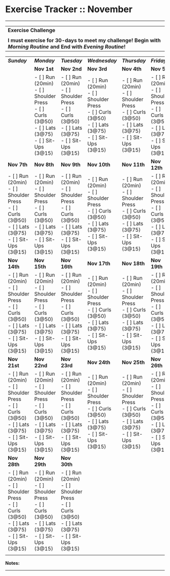 # Exercise Tracker :: November

* * *

|     |
| --- |
| **Exercise Challenge** |     |
|     |     |
| **I must exercise for 30-days to meet my challenge! Begin with** **_Morning Routine_** **and End with** **_Evening Routine_!** |     |

|     |     |     |     |     |     |     |
| --- | --- | --- | --- | --- | --- | --- |
| **_Sunday_** | **_Monday_** | **_Tuesday_** | **_Wednesday_** | **_Thursday_** | **_Friday_** | **_Saturday_** |
|     | **Nov 1st** | **Nov 2nd** | **Nov 3rd** | **Nov 4th** | **Nov 5th** | **Nov 6th** |
|     | - [ ] Run (20min)<br>- [ ] Shoulder Press<br>- [ ] Curls (3@50)<br>- [ ] Lats (3@75)<br>- [ ] Sit-Ups (3@15) | - [ ] Run (20min)<br>- [ ] Shoulder Press<br>- [ ] Curls (3@50)<br>- [ ] Lats (3@75)<br>- [ ] Sit-Ups (3@15) | - [ ] Run (20min)<br>- [ ] Shoulder Press<br>- [ ] Curls (3@50)<br>- [ ] Lats (3@75)<br>- [ ] Sit-Ups (3@15) | - [ ] Run (20min)<br>- [ ] Shoulder Press<br>- [ ] Curls (3@50)<br>- [ ] Lats (3@75)<br>- [ ] Sit-Ups (3@15) | - [ ] Run (20min)<br>- [ ] Shoulder Press<br>- [ ] Curls (3@50)<br>- [ ] Lats (3@75)<br>- [ ] Sit-Ups (3@15) | - [ ] Run (20min)<br>- [ ] Shoulder Press<br>- [ ] Curls (3@50)<br>- [ ] Lats (3@75)<br>- [ ] Sit-Ups (3@15) |
| **Nov 7th** | **Nov 8th** | **Nov 9th** | **Nov 10th** | **Nov 11th** | **Nov 12th** | **Nov 13th** |
| - [ ] Run (20min)<br>- [ ] Shoulder Press<br>- [ ] Curls (3@50)<br>- [ ] Lats (3@75)<br>- [ ] Sit-Ups (3@15) | - [ ] Run (20min)<br>- [ ] Shoulder Press<br>- [ ] Curls (3@50)<br>- [ ] Lats (3@75)<br>- [ ] Sit-Ups (3@15) | - [ ] Run (20min)<br>- [ ] Shoulder Press<br>- [ ] Curls (3@50)<br>- [ ] Lats (3@75)<br>- [ ] Sit-Ups (3@15) | - [ ] Run (20min)<br>- [ ] Shoulder Press<br>- [ ] Curls (3@50)<br>- [ ] Lats (3@75)<br>- [ ] Sit-Ups (3@15) | - [ ] Run (20min)<br>- [ ] Shoulder Press<br>- [ ] Curls (3@50)<br>- [ ] Lats (3@75)<br>- [ ] Sit-Ups (3@15) | - [ ] Run (20min)<br>- [ ] Shoulder Press<br>- [ ] Curls (3@50)<br>- [ ] Lats (3@75)<br>- [ ] Sit-Ups (3@15) | - [ ] Run (20min)<br>- [ ] Shoulder Press<br>- [ ] Curls (3@50)<br>- [ ] Lats (3@75)<br>- [ ] Sit-Ups (3@15) |
| **Nov 14th** | **Nov 15th** | **Nov 16th** | **Nov 17th** | **Nov 18th** | **Nov 19th** | **Nov 20th** |
| - [ ] Run (20min)<br>- [ ] Shoulder Press<br>- [ ] Curls (3@50)<br>- [ ] Lats (3@75)<br>- [ ] Sit-Ups (3@15) | - [ ] Run (20min)<br>- [ ] Shoulder Press<br>- [ ] Curls (3@50)<br>- [ ] Lats (3@75)<br>- [ ] Sit-Ups (3@15) | - [ ] Run (20min)<br>- [ ] Shoulder Press<br>- [ ] Curls (3@50)<br>- [ ] Lats (3@75)<br>- [ ] Sit-Ups (3@15) | - [ ] Run (20min)<br>- [ ] Shoulder Press<br>- [ ] Curls (3@50)<br>- [ ] Lats (3@75)<br>- [ ] Sit-Ups (3@15) | - [ ] Run (20min)<br>- [ ] Shoulder Press<br>- [ ] Curls (3@50)<br>- [ ] Lats (3@75)<br>- [ ] Sit-Ups (3@15) | - [ ] Run (20min)<br>- [ ] Shoulder Press<br>- [ ] Curls (3@50)<br>- [ ] Lats (3@75)<br>- [ ] Sit-Ups (3@15) | - [ ] Run (20min)<br>- [ ] Shoulder Press<br>- [ ] Curls (3@50)<br>- [ ] Lats (3@75)<br>- [ ] Sit-Ups (3@15) |
| **Nov 21st** | **Nov 22nd** | **Nov 23rd** | **Nov 24th** | **Nov 25th** | **Nov 26th** | **Nov 27th** |
| - [ ] Run (20min)<br>- [ ] Shoulder Press<br>- [ ] Curls (3@50)<br>- [ ] Lats (3@75)<br>- [ ] Sit-Ups (3@15) | - [ ] Run (20min)<br>- [ ] Shoulder Press<br>- [ ] Curls (3@50)<br>- [ ] Lats (3@75)<br>- [ ] Sit-Ups (3@15) | - [ ] Run (20min)<br>- [ ] Shoulder Press<br>- [ ] Curls (3@50)<br>- [ ] Lats (3@75)<br>- [ ] Sit-Ups (3@15) | - [ ] Run (20min)<br>- [ ] Shoulder Press<br>- [ ] Curls (3@50)<br>- [ ] Lats (3@75)<br>- [ ] Sit-Ups (3@15) | - [ ] Run (20min)<br>- [ ] Shoulder Press<br>- [ ] Curls (3@50)<br>- [ ] Lats (3@75)<br>- [ ] Sit-Ups (3@15) | - [ ] Run (20min)<br>- [ ] Shoulder Press<br>- [ ] Curls (3@50)<br>- [ ] Lats (3@75)<br>- [ ] Sit-Ups (3@15) | - [ ] Run (20min)<br>- [ ] Shoulder Press<br>- [ ] Curls (3@50)<br>- [ ] Lats (3@80)<br>- [ ] Sit-Ups (3@15) |
| **Nov 28th** | **Nov 29th** | **Nov 30th** |     |     |     |     |
| - [ ] Run (20min)<br>- [ ] Shoulder Press<br>- [ ] Curls (3@50)<br>- [ ] Lats (3@75)<br>- [ ] Sit-Ups (3@15) | - [ ] Run (20min)<br>- [ ] Shoulder Press<br>- [ ] Curls (3@50)<br>- [ ] Lats (3@75)<br>- [ ] Sit-Ups (3@15) | - [ ] Run (20min)<br>- [ ] Shoulder Press<br>- [ ] Curls (3@50)<br>- [ ] Lats (3@75)<br>- [ ] Sit-Ups (3@15) |     |     |     |     |
|     |     |     |     |     |     |     |

**Notes:**

* * *
